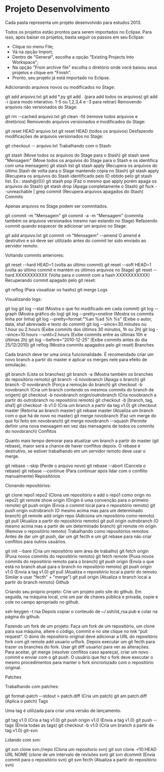 Projeto Desenvolvimento
=======

Cada pasta representa um projeto desenvolvido para estudos 2013.

Todos os projetos estão prontos para serem importados no Eclipse. Para isso, após baixar os projetos, basta seguir os passos em seu Eclipse:

* Clique no menu File;
* Vá na opção Import;
* Dentro de "General", escolha a opção "Existing Projects Into Workspace";
* Na opção "From archive file" escolha o diretório onde você baixou seus projetos e clique em "Finish".
* Pronto, seu projeto já está importado no Eclipse.


Adicionando arquivos novos ou modificados no Stage:

git add arquivo.txt
git add *.py
git add . (para add todos os arquivos)
git add -i (para modo interativo. 1-5 ou 1,2,3,4 e -3 para retirar)
Removendo arquivos não versionados do Stage:

git rm --cached arquivo.txt
git clean -fd (remove todos arquivos e diretórios)
Removendo arquivos versionados e modificados do Stage:

git reset HEAD arquivo.txt
git reset HEAD (todos os arquivos)
Desfazendo modificações de arquivos versionados no Stage:

git checkout -- arquivo.txt
Trabalhando com o Stash:

git stash (Move todos os arquivos do Stage para o Stash)
git stash save "Mensagem" (Move todos os arquivos do Stage para o Stash e os identifica com uma mensagem)
git stash list
git stash apply (Recupera os arquivos do último Stash de volta para o Stage mantendo cópia no Stash)
git stash apply <ID> (Recupera os arquivos do Stash identificado pelo ID obtido pelo git stash list. Ex.: stash@{0})
git stash pop (Faz o mesmo que apply porém apaga os arquivos do Stash)
git stash drop <ID> (Apaga completamente o Stash)
git fsck --unreachable | grep commit (Recupera arquivos apagados do Stash)
Commits

Apenas arquivos no Stage podem ser commitados.

git commit -m "Mensagem"
git commit -a -m "Mensagem" (commita também os arquivos versionados mesmo nao estando no Stage)
Refazendo commit quando esquecer de adicionar um arquivo no Stage:

git add arquivo.txt
git commit -m "Mensagem" --amend
O amend é destrutivo e só deve ser utilizado antes do commit ter sido enviado ao servidor remoto.

Voltando commits anteriores:

git reset --hard HEAD~1 (volta ao último commit)
git reset --soft HEAD~1 (volta ao último commit e mantém os últimos arquivos no Stage)
git reset --hard XXXXXXXXXXX (Volta para o commit com a hash XXXXXXXXXXX)
Recuperando commit apagado pelo git reset:

git reflog (Para visualizar os hashs)
git merge <hash>
Logs

Visualizando logs:

git log
git log --stat (Mostra o que foi modificado em cada commit)
git log --graph (Mostra gráfico do log)
git log --pretty=oneline (Mostra os commits linha por linha)
git log --pretty=format:"%an %ad %h %s" (Exibe o autor, data, sha1 abreviado e texto do commit)
git log --since=30.minutes ou 1.hour ou 2.hours (Exibe commits dos últimos 30 minutos, 1h ou 2h)
git log --since=10.hours --until=2.hours (Exibe commits entre as últimas 10h e últimas 2h)
git log --before="2010-12-25" (Exibe commits antes do dia 25/12/2010)
git reflog (Mostra commits apagados pelo git reset)
Branches

Cada branch deve ter uma única funcionalidade. É recomendado criar um novo branch a partir do master e aplicar os merges nele para efeito de simulação.

git branch (Lista os branches)
git branch -a (Mostra também os branches do repositório remoto)
git branch -d novobranch (Apaga o branch)
git branch -D novobranch (Força a remoção do branch)
git checkout -b novobranch (Cria um branch contendo os mesmos commits do branch de origem)
git checkout -b novobranch origin/outrobranch (Cria novobranch a partir do outrobranch no repositório remoto)
git checkout -b [branch, tag, sha1]
git checkout -b <branch> v1.0 (Cria um branch a partir da tag v1.0)
git checkout master (Retorna ao branch master)
git rebase master (Atualiza um branch com o que há de novo no master)
git merge novobranch (Faz um merge do que foi feito em novobranch)
git merge novobranch --squash (Permite definir uma nova mensagem em vez das mensagens de todos os commits do novobranch)
Conflitos

Quanto mais tempo demorar para atualizar um branch a partir do master (git rebase), maior será a chance de haver conflitos depois.
O rebase é destrutivo, se estiver trabalhando em um servidor remoto deve usar o merge.

git rebase --skip (Perde o arquivo novo)
git rebase --abort (Cancela o rebase)
git rebase --continue (Para continuar após lidar com o conflito manualmente)
Repositórios

Clonando repositórios:

git clone repo1 repo2 (Clona um repositório e add o repo1 como orign no repo2)
git remote show origin (Origin é uma convenção para o primeiro remote)
git push origin (Envia o commit local para o repositório remoto)
git push origin outrobranch (O mesmo acima mas para um determinado branch)
git remote add origin repo (Adiciona um repositório como remoto)
git pull (Atualiza a partir do repositório remoto)
git pull origin outrobranch (O mesmo acima mas a partir de um determinado branch)
git remote rm origin (Remove o repositório remoto)
Trabalhando como repositórios remotos:
Antes de dar um git push, dar um git fecth e um git rebase para não criar conflitos para outros usuários.

git init --bare (Cria um repositório sem área de trabalho)
git fetch origin (Puxa novos commits do repositório remoto)
git fetch remote <branch> (Puxa novos commits do repositório remoto para o branch)
git push origin <branch> (Envia o que está no branch atual para o branch no repositório remoto)
git push origin v1.0 (Envia a tag v1.0)
git pull (Atualiza o repositório local a partir do remoto. Similar a usar "fecth" + "merge")
git pull origin <branch> (Atualiza o branch local a partir do branch remoto)
Github

Criando seu próprio projeto:
Crie um projeto pelo site do github. Em seguida, na máquina local, crie um par de chaves pública e privada, copie e cole no campo apropriado no github.

ssh-keygen -t rsa
Depois copiar o conteudo de ~/.ssh/id_rsa.pub e colar na página do github.

Fazendo um fork de um projeto:
Faça um fork de um repositório, um clone para sua máquina, altere o código, commit e no site clique no link “pull request”. O dono do repositório original deve adicionar a URL do repositório fork com git remote add usuario urlfork. Depois executar um git fecth para trazer os branches do fork. Usar git diff usuario/ para ver as alterações. Para aceitar, git merge (resolver conflitos caso apareça), criar um novo commit e enviar com o git push. O usuário que fez o fork deve executar o mesmo procedimentos para manter o fork sincronizado com o repositório original.

Patches

Trabalhando com patches:

git format-patch <branch> --stdout > patch.diff (Cria um patch)
git am patch.diff (Aplica o patch)
Tags

Uma tag é utilizada para criar uma versão de lançamento.

git tag v1.0 (Cria a tag v1.0)
git push origin v1.0 (Envia a tag v1.0)
git push --tags (Envia todas as tags)
git checkout -b <branch> v1.0 (Cria um branch a partir da tag v1.0)
git-svn

Lidando com svn:

git svn clone svn://repo (Clona um repositorio svn)
git svn clone -r10:HEAD URL NOME (clone de um intervalo de revisões svn)
git svn dcommit (Envia commit para o repositório svn)
git svn fecth (Atualiza a partir do repositório svn)